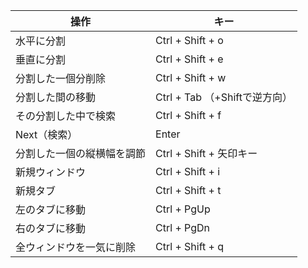 | 操作 | キー |
| --- | --- |
| 水平に分割 | Ctrl + Shift + o |
| 垂直に分割 | Ctrl + Shift + e |
| 分割した一個分削除 | Ctrl + Shift + w |
| 分割した間の移動 | Ctrl + Tab （+Shiftで逆方向） |
| その分割した中で検索 | Ctrl + Shift + f |
| Next（検索） | Enter |
| 分割した一個の縦横幅を調節 | Ctrl + Shift + 矢印キー |
| 新規ウィンドウ | Ctrl + Shift + i |
| 新規タブ | Ctrl + Shift + t |
| 左のタブに移動 | Ctrl + PgUp |
| 右のタブに移動 | Ctrl + PgDn |
| 全ウィンドウを一気に削除 | Ctrl + Shift + q |
